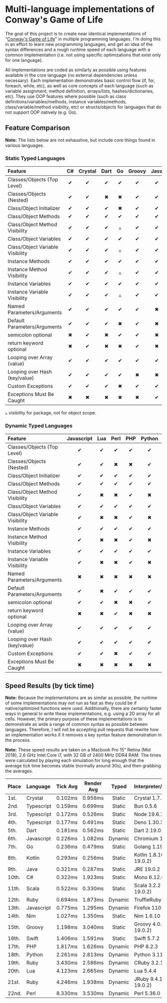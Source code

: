 # Multi-language implementations of Conway's Game of Life

The goal of this project is to create near identical implementations of "[Conway's Game of Life](http://en.wikipedia.org/wiki/Conway's_Game_of_Life)" in multiple programming languages. I'm doing this in an effort to learn new programming languages, and get an idea of the syntax differences and a rough runtime speed of each language with a common implementation (i.e. not using specific optimizations that exist only for one language).

All implementations are coded as similarly as possible using features available in the core language (no external dependencies unless necessary). Each implementation demonstrates basic control flow (if, for, foreach, while, etc), as well as core concepts of each language (such as variable assignment, method definition, arrays/lists, hashes/dictionaries, etc). They use OOP features where possible (such as class definitions/variables/methods, instance variables/methods, class/variable/method visibility, etc) or structs/objects for languages that do not support OOP natively (e.g. Go).

## Feature Comparison

**Note:** The lists below are not exhaustive, but include core things found in various languages.

### Static Typed Languages

| Feature                          | C#  | Crystal | Dart | Go  | Groovy | Java | Kotlin | Nim | Scala | Swift | TypeScript |
| :------------------------------- | :-: | :-----: | :--: | :-: | :----: | :--: | :----: | :-: | :---: | :---: | :--------: |
| Classes/Objects (Top Level)      |  ✔  |    ✔    |  ✔   |  ✔  |   ✔    |  ✔   |   ✔    |  ✔  |   ✔   |   ✔   |     ✔      |
| Classes/Objects (Nested)         |  ✔  |    ✔    |  ✖   |  ✖  |   ✔    |  ✔   |   ✔    |  ✖  |   ✔   |   ✖   |     ✔      |
| Class/Object Initializer         |  ✔  |    ✔    |  ✔   |  ✖  |   ✔    |  ✔   |   ✔    |  ✖  |   ✔   |   ✔   |     ✔      |
| Class/Object Methods             |  ✔  |    ✔    |  ✔   |  ✔  |   ✔    |  ✔   |   ✔    |  ✖  |   ✔   |   ✔   |     ✔      |
| Class/Object Method Visibility   |  ✔  |    ✔    |  ✔   |  ▵  |   ✔    |  ✔   |   ✔    |  ✖  |   ✔   |   ✔   |     ✔      |
| Class/Object Variables           |  ✔  |    ✔    |  ✔   |  ✔  |   ✔    |  ✔   |   ✔    |  ✖  |   ✔   |   ✖   |     ✔      |
| Class/Object Variable Visibility |  ✔  |    ✔    |  ✔   |  ▵  |   ✔    |  ✔   |   ✔    |  ✖  |   ✔   |   ✖   |     ✔      |
| Instance Methods                 |  ✔  |    ✔    |  ✔   |  ✔  |   ✔    |  ✔   |   ✔    |  ✔  |   ✔   |   ✔   |     ✔      |
| Instance Method Visibility       |  ✔  |    ✔    |  ✔   |  ▵  |   ✔    |  ✔   |   ✔    |  ✔  |   ✔   |   ✔   |     ✔      |
| Instance Variables               |  ✔  |    ✔    |  ✔   |  ✔  |   ✔    |  ✔   |   ✔    |  ✔  |   ✔   |   ✔   |     ✔      |
| Instance Variable Visibility     |  ✔  |    ✔    |  ✔   |  ▵  |   ✔    |  ✔   |   ✔    |  ✔  |   ✔   |   ✔   |     ✔      |
| Named Parameters/Arguments       |  ✔  |    ✔    |  ✔   |  ✔  |   ✔    |  ✖   |   ✔    |  ✖  |   ✔   |   ✔   |     ✖      |
| Default Parameters/Arguments     |  ✔  |    ✔    |  ✔   |  ✖  |   ✔    |  ✖   |   ✔    |  ✔  |   ✔   |   ✔   |     ✔      |
| semicolon optional               |  ✖  |    ✔    |  ✖   |  ✔  |   ✔    |  ✖   |   ✔    |  ✔  |   ✔   |   ✔   |     ✔      |
| return keyword optional          |  ✖  |    ✔    |  ✖   |  ✖  |   ✔    |  ✖   |   ✖    |  ✔  |   ✔   |   ✖   |     ✖      |
| Looping over Array (value)       |  ✔  |    ✔    |  ✔   |  ✔  |   ✔    |  ✔   |   ✔    |  ✔  |   ✔   |   ✔   |     ✔      |
| Looping over Hash (key/value)    |  ✔  |    ✔    |  ✔   |  ✔  |   ✖    |  ✖   |   ✔    |  ✔  |   ✔   |   ✔   |     ✔      |
| Custom Exceptions                |  ✔  |    ✔    |  ✔   |  ✖  |   ✔    |  ✔   |   ✔    |  ✔  |   ✔   |   ✔   |     ✔      |
| Exceptions Must Be Caught        |  ✖  |    ✖    |  ✖   |  ✖  |   ✖    |  ✔   |   ✖    |  ✖  |   ✖   |   ✔   |     ✖      |

▵ visibility for package, not for object scope.

### Dynamic Typed Languages

| Feature                          | Javascript | Lua | Perl | PHP | Python | Ruby |
| :------------------------------- | :--------: | :-: | :--: | :-: | :----: | :--: |
| Classes/Objects (Top Level)      |     ✔      |  ✔  |  ✔   |  ✔  |   ✔    |  ✔   |
| Classes/Objects (Nested)         |     ✔      |  ✔  |  ✖   |  ✖  |   ✔    |  ✔   |
| Class/Object Initializer         |     ✔      |  ✔  |  ✔   |  ✔  |   ✔    |  ✔   |
| Class/Object Methods             |     ✔      |  ✔  |  ✔   |  ✔  |   ✔    |  ✔   |
| Class/Object Method Visibility   |     ✔      |  ✖  |  ✖   |  ✔  |   ✖    |  ✔   |
| Class/Object Variables           |     ✔      |  ✔  |  ✔   |  ✔  |   ✔    |  ✔   |
| Class/Object Variable Visibility |     ✔      |  ✖  |  ✖   |  ✔  |   ✖    |  ✔   |
| Instance Methods                 |     ✔      |  ✔  |  ✔   |  ✔  |   ✔    |  ✔   |
| Instance Method Visibility       |     ✔      |  ✖  |  ✖   |  ✔  |   ✖    |  ✔   |
| Instance Variables               |     ✔      |  ✔  |  ✔   |  ✔  |   ✔    |  ✔   |
| Instance Variable Visibility     |     ✔      |  ✖  |  ✖   |  ✔  |   ✖    |  ✔   |
| Named Parameters/Arguments       |     ✖      |  ✖  |  ✖   |  ✖  |   ✖    |  ✔   |
| Default Parameters/Arguments     |     ✔      |  ✖  |  ✔   |  ✔  |   ✔    |  ✔   |
| semicolon optional               |     ✔      |  ✔  |  ✖   |  ✖  |   ✔    |  ✔   |
| return keyword optional          |     ✖      |  ✖  |  ✔   |  ✖  |   ✖    |  ✔   |
| Looping over Array (value)       |     ✔      |  ✔  |  ✔   |  ✔  |   ✔    |  ✔   |
| Looping over Hash (key/value)    |     ✔      |  ✔  |  ✔   |  ✔  |   ✔    |  ✔   |
| Custom Exceptions                |     ✔      |  ✔  |  ✖   |  ✔  |   ✔    |  ✔   |
| Exceptions Must Be Caught        |     ✖      |  ✖  |  ✖   |  ✖  |   ✖    |  ✖   |

## Speed Results (by tick time)

**Note:** Because the implementations are as similar as possible, the runtime of some implementations may not run as fast as they could be if native/optimized functions were used. Additionally, there are certainly faster ways in general to write these implementations, e.g. using a 2D array for all cells. However, the primary purpose of these implementations is to demonstrate as wide a range of common syntax as possible between languages. Therefore, I will not be accepting pull requests that rewrite how an implementation works if it removes a key syntax feature demonstration in the process.

**Note:** These speed results are taken on a Macbook Pro 15" Retina (Mid 2018), 2.6 GHz Intel Core i7, with 32 GB of 2400 MHz DDR4 RAM. The times were calculated by playing each simulation for long enough that the average tick time becomes stable (normally around 30s), and then grabbing the averages.

| Place | Language   | Tick Avg | Render Avg |  Typed  | Interpreter/Runtime        |
| :---- | :--------- | :------: | :--------: | :-----: | :------------------------- |
| 1st.  | Crystal    | 0.102ms  |  0.956ms   | Static  | Crystal 1.7.2              |
| 2nd.  | Typescript | 0.159ms  |  0.699ms   | Static  | Bun 0.5.6                  |
| 3rd.  | Typescript | 0.172ms  |  0.526ms   | Static  | Node 19.6.1                |
| 4th.  | Typescript | 0.177ms  |  0.491ms   | Static  | Deno 1.30.3                |
| 5th.  | Dart       | 0.181ms  |  0.562ms   | Static  | Dart 2.19.0                |
| 6th.  | Javascript | 0.226ms  |  1.082ms   | Dynamic | Chromium 110               |
| 7th.  | Go         | 0.236ms  |  0.479ms   | Static  | Golang 1.19.6              |
| 8th.  | Kotlin     | 0.293ms  |  0.256ms   | Static  | Kotlin 1.8.10 (JRE 19.0.2) |
| 9th.  | Java       | 0.321ms  |  0.287ms   | Static  | JRE 19.0.2                 |
| 10th. | C#         | 0.322ms  |  1.923ms   | Static  | Mono 6.12.0.182            |
| 11th. | Scala      | 0.522ms  |  0.330ms   | Static  | Scala 3.2.2 (JRE 19.0.2)   |
| 12th. | Ruby       | 0.694ms  |  1.873ms   | Dynamic | TruffleRuby 22.3.1         |
| 13th. | Javascript | 0.775ms  |  1.295ms   | Dynamic | Firefox 110.0              |
| 14th. | Nim        | 1.027ms  |  1.350ms   | Static  | Nim 1.6.10                 |
| 15th. | Groovy     | 1.198ms  |  3.040ms   | Static  | Groovy 4.0.9 (JRE 19.0.2)  |
| 16th. | Swift      | 1.406ms  |  1.591ms   | Static  | Swift 5.7.2                |
| 17th. | PHP        | 1.817ms  |  1.626ms   | Dynamic | PHP 8.2.3                  |
| 18th. | Python     | 2.261ms  |  2.813ms   | Dynamic | Python 3.11.2              |
| 19th. | Ruby       | 3.430ms  |  2.586ms   | Dynamic | CRuby 3.2.1 (w/JIT)        |
| 20th. | Lua        | 4.123ms  |  2.665ms   | Dynamic | Lua 5.4.4                  |
| 21st. | Ruby       | 4.246ms  |  1.938ms   | Dynamic | JRuby 9.4.1.0 (JRE 19.0.2) |
| 22nd. | Perl       | 8.330ms  |  3.530ms   | Dynamic | Perl 5.36.0                |
